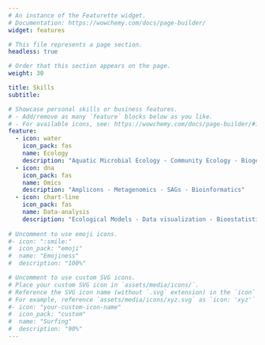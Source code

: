 ```yaml
---
# An instance of the Featurette widget.
# Documentation: https://wowchemy.com/docs/page-builder/
widget: features

# This file represents a page section.
headless: true

# Order that this section appears on the page.
weight: 30

title: Skills
subtitle:

# Showcase personal skills or business features.
# - Add/remove as many `feature` blocks below as you like.
# - For available icons, see: https://wowchemy.com/docs/page-builder/#icons
feature:
  - icon: water
    icon_pack: fas
    name: Ecology
    description: "Aquatic Microbial Ecology - Community Ecology - Biogeography - Biogeochemistry"
  - icon: dna
    icon_pack: fas
    name: Omics
    description: "Amplicons - Metagenomics - SAGs - Bioinformatics"
  - icon: chart-line
    icon_pack: fas
    name: Data-analysis
    description: "Ecological Models - Data visualization - Bioestatistics - R"
    
# Uncomment to use emoji icons.
#- icon: ":smile:"
#  icon_pack: "emoji"
#  name: "Emojiness"
#  description: "100%"

# Uncomment to use custom SVG icons.
# Place your custom SVG icon in `assets/media/icons/`.
# Reference the SVG icon name (without `.svg` extension) in the `icon` field.
# For example, reference `assets/media/icons/xyz.svg` as `icon: 'xyz'`
#- icon: "your-custom-icon-name"
#  icon_pack: "custom"
#  name: "Surfing"
#  description: "90%"
---
```

